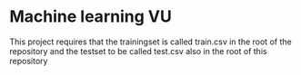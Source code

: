 # Machine learning VU

This project requires that the trainingset is called train.csv in the root of the repository and the testset to be called test.csv also in the root of this repository
